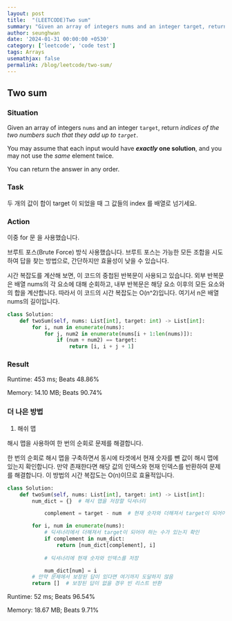```yaml
---
layout: post
title:  "(LEETCODE)Two sum"
summary: "Given an array of integers nums and an integer target, return indices of the two numbers such that they add up to target."
author: seunghwan
date: '2024-01-31 00:00:00 +0530'
category: ['leetcode', 'code test']
tags: Arrays
usemathjax: false
permalink: /blog/leetcode/two-sum/
---
```

## Two sum

### Situation

Given an array of integers `nums` and an integer `target`, return *indices of the two numbers such that they add up to `target`*.

You may assume that each input would have ***exactly* one solution**, and you may not use the *same* element twice.

You can return the answer in any order.

### Task

두 개의 값이 합이 target 이 되었을 때 그 값들의 index 를 배열로 넘기세요.

### Action

이중 for 문 을 사용했습니다.

브루트 포스(Brute Force) 방식 사용했습니다. 브루트 포스는 가능한 모든 조합을 시도하여 답을 찾는 방법으로, 간단하지만 효율성이 낮을 수 있습니다.

시간 복잡도를 계산해 보면, 이 코드의 중첩된 반복문이 사용되고 있습니다. 외부 반복문은 배열 nums의 각 요소에 대해 순회하고, 내부 반복문은 해당 요소 이후의 모든 요소와의 합을 계산합니다. 따라서 이 코드의 시간 복잡도는 O(n^2)입니다. 여기서 n은 배열 nums의 길이입니다.

```python
class Solution:
    def twoSum(self, nums: List[int], target: int) -> List[int]:
        for i, num in enumerate(nums):
            for j, num2 in enumerate(nums[i + 1:len(nums)]):
                if (num + num2) == target:
                    return [i, i + j + 1]
```

### Result

Runtime: 453 ms; Beats 48.86%

Memory: 14.10 MB; Beats 90.74%

### 더 나은 방법

1. 해쉬 맵
    
해시 맵을 사용하여 한 번의 순회로 문제를 해결합니다.

한 번의 순회로 해시 맵을 구축하면서 동시에 타겟에서 현재 숫자를 뺀 값이 해시 맵에 있는지 확인합니다. 만약 존재한다면 해당 값의 인덱스와 현재 인덱스를 반환하여 문제를 해결합니다. 이 방법의 시간 복잡도는 O(n)이므로 효율적입니다.

```python
class Solution:
    def twoSum(self, nums: List[int], target: int) -> List[int]:
        num_dict = {}  # 해시 맵을 저장할 딕셔너리

            complement = target - num  # 현재 숫자와 더해져서 target이 되어야 하는 수

        for i, num in enumerate(nums): 
            # 딕셔너리에서 더해져서 target이 되어야 하는 수가 있는지 확인
            if complement in num_dict:
                return [num_dict[complement], i]
            
            # 딕셔너리에 현재 숫자와 인덱스를 저장

            num_dict[num] = i
        # 만약 문제에서 보장된 답이 있다면 여기까지 도달하지 않음
        return []  # 보장된 답이 없을 경우 빈 리스트 반환
```

Runtime: 52 ms; Beats 96.54%

Memory: 18.67 MB; Beats 9.71%